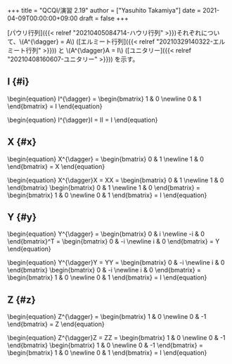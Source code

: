 +++
title = "QCQI/演習 2.19"
author = ["Yasuhito Takamiya"]
date = 2021-04-09T00:00:00+09:00
draft = false
+++

[パウリ行列]({{< relref "20210405084714-ハウリ行列" >}})それぞれについて、\\(A^{\dagger} = A\\) ([エルミート行列]({{< relref "20210329140322-エルミート行列" >}})) と \\(A^{\dagger}A = I\\) ([ユニタリー]({{< relref "20210408160607-ユニタリー" >}})) を示す。


## I {#i}

\begin{equation}
  I^{\dagger} = \begin{bmatrix}
    1 & 0 \newline
    0 & 1
  \end{bmatrix}
  = I
\end{equation}

\begin{equation}
  I^{\dagger}I = II = I
\end{equation}


## X {#x}

\begin{equation}
  X^{\dagger} = \begin{bmatrix}
    0 & 1 \newline
    1 & 0
  \end{bmatrix}
  = X
\end{equation}

\begin{equation}
  X^{\dagger}X = XX = \begin{bmatrix}
    0 & 1 \newline
    1 & 0
  \end{bmatrix}
  \begin{bmatrix}
    0 & 1 \newline
    1 & 0
  \end{bmatrix} =
  \begin{bmatrix}
    1 & 0 \newline
    0 & 1
  \end{bmatrix} =
  I
\end{equation}


## Y {#y}

\begin{equation}
  Y^{\dagger} = \begin{bmatrix}
    0 & i \newline
    -i & 0
  \end{bmatrix}^T =
  \begin{bmatrix}
    0 & -i \newline
    i & 0
  \end{bmatrix}
  = Y
\end{equation}

\begin{equation}
  Y^{\dagger}Y = YY = \begin{bmatrix}
    0 & -i \newline
    i & 0
  \end{bmatrix}
  \begin{bmatrix}
    0 & -i \newline
    i & 0
  \end{bmatrix} =
  \begin{bmatrix}
    1 & 0 \newline
    0 & 1
  \end{bmatrix} =
  I
\end{equation}


## Z {#z}

\begin{equation}
  Z^{\dagger} = \begin{bmatrix}
    1 & 0 \newline
    0 & -1
  \end{bmatrix} =
  Z
\end{equation}

\begin{equation}
  Z^{\dagger}Z = ZZ = \begin{bmatrix}
    1 & 0 \newline
    0 & -1
  \end{bmatrix}
  \begin{bmatrix}
    1 & 0 \newline
    0 & -1
  \end{bmatrix} =
  \begin{bmatrix}
    1 & 0 \newline
    0 & 1
  \end{bmatrix} =
  I
\end{equation}
